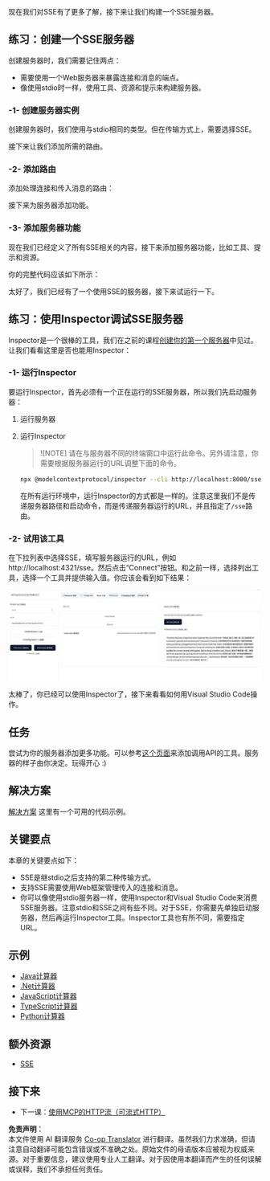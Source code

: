 <!--
CO_OP_TRANSLATOR_METADATA:
{
  "original_hash": "d90ca3d326c48fab2ac0ebd3a9876f59",
  "translation_date": "2025-07-13T19:50:05+00:00",
  "source_file": "03-GettingStarted/05-sse-server/README.md",
  "language_code": "zh"
}
-->
现在我们对SSE有了更多了解，接下来让我们构建一个SSE服务器。

## 练习：创建一个SSE服务器

创建服务器时，我们需要记住两点：

- 需要使用一个Web服务器来暴露连接和消息的端点。
- 像使用stdio时一样，使用工具、资源和提示来构建服务器。

### -1- 创建服务器实例

创建服务器时，我们使用与stdio相同的类型。但在传输方式上，需要选择SSE。

接下来让我们添加所需的路由。

### -2- 添加路由

添加处理连接和传入消息的路由：

接下来为服务器添加功能。

### -3- 添加服务器功能

现在我们已经定义了所有SSE相关的内容，接下来添加服务器功能，比如工具、提示和资源。

你的完整代码应该如下所示：

太好了，我们已经有了一个使用SSE的服务器，接下来试运行一下。

## 练习：使用Inspector调试SSE服务器

Inspector是一个很棒的工具，我们在之前的课程[创建你的第一个服务器](/03-GettingStarted/01-first-server/README.md)中见过。让我们看看这里是否也能用Inspector：

### -1- 运行Inspector

要运行Inspector，首先必须有一个正在运行的SSE服务器，所以我们先启动服务器：

1. 运行服务器

1. 运行Inspector

    > ![NOTE]
    > 请在与服务器不同的终端窗口中运行此命令。另外请注意，你需要根据服务器运行的URL调整下面的命令。

    ```sh
    npx @modelcontextprotocol/inspector --cli http://localhost:8000/sse --method tools/list
    ```

    在所有运行环境中，运行Inspector的方式都是一样的。注意这里我们不是传递服务器路径和启动命令，而是传递服务器运行的URL，并且指定了`/sse`路由。

### -2- 试用该工具

在下拉列表中选择SSE，填写服务器运行的URL，例如 http://localhost:4321/sse。然后点击“Connect”按钮。和之前一样，选择列出工具，选择一个工具并提供输入值。你应该会看到如下结果：

![Inspector中运行的SSE服务器](../../../../translated_images/sse-inspector.d86628cc597b8fae807a31d3d6837842f5f9ee1bcc6101013fa0c709c96029ad.zh.png)

太棒了，你已经可以使用Inspector了，接下来看看如何用Visual Studio Code操作。

## 任务

尝试为你的服务器添加更多功能。可以参考[这个页面](https://api.chucknorris.io/)来添加调用API的工具。服务器的样子由你决定。玩得开心 :)

## 解决方案

[解决方案](./solution/README.md) 这里有一个可用的代码示例。

## 关键要点

本章的关键要点如下：

- SSE是继stdio之后支持的第二种传输方式。
- 支持SSE需要使用Web框架管理传入的连接和消息。
- 你可以像使用stdio服务器一样，使用Inspector和Visual Studio Code来消费SSE服务器。注意stdio和SSE之间有些不同。对于SSE，你需要先单独启动服务器，然后再运行Inspector工具。Inspector工具也有所不同，需要指定URL。

## 示例

- [Java计算器](../samples/java/calculator/README.md)
- [.Net计算器](../../../../03-GettingStarted/samples/csharp)
- [JavaScript计算器](../samples/javascript/README.md)
- [TypeScript计算器](../samples/typescript/README.md)
- [Python计算器](../../../../03-GettingStarted/samples/python)

## 额外资源

- [SSE](https://developer.mozilla.org/en-US/docs/Web/API/Server-sent_events)

## 接下来

- 下一课：[使用MCP的HTTP流（可流式HTTP）](../06-http-streaming/README.md)

**免责声明**：  
本文件使用 AI 翻译服务 [Co-op Translator](https://github.com/Azure/co-op-translator) 进行翻译。虽然我们力求准确，但请注意自动翻译可能包含错误或不准确之处。原始文件的母语版本应被视为权威来源。对于重要信息，建议使用专业人工翻译。对于因使用本翻译而产生的任何误解或误释，我们不承担任何责任。